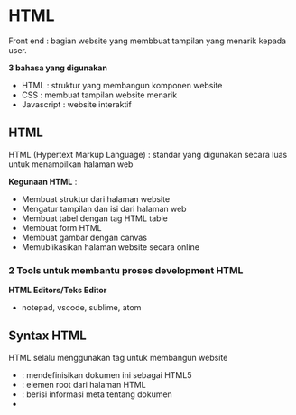 # HTML

Front end : bagian website yang membbuat tampilan yang menarik kepada user.

**3 bahasa yang digunakan**
- HTML : struktur yang membangun komponen website
- CSS : membuat tampilan website menarik
- Javascript : website interaktif

## HTML
HTML (Hypertext Markup  Language) : standar yang digunakan secara luas untuk menampilkan halaman web

**Kegunaan HTML** :
- Membuat struktur dari halaman website
- Mengatur tampilan dan isi dari halaman web
- Membuat tabel dengan tag HTML table
- Membuat form HTML
- Membuat gambar dengan canvas
- Memublikasikan halaman website secara online

### 2 Tools untuk membantu proses development HTML
**HTML Editors/Teks Editor** 
- notepad, vscode, sublime, atom

## Syntax HTML
HTML selalu menggunakan tag untuk membangun website
- <!DOCTYPE html> : mendefinisikan dokumen ini sebagai HTML5
- <html> : elemen root dari halaman HTML
- <head> : berisi informasi meta tentang dokumen
- <title> : menentukan judul untuk dokumen di browser
- <body> : berisi konten halaman yang terlihat di browser

- <div> : menandakan sekelompok elemen, biasanya akan berisi elemen lain
- <heading> : h1 - h6 : hasil beda-beda
- <p> : paragraf
- <strong> : teks jadi bold
- <em> : italic
- </s> : garis kecoret
- </u> : underline
- </br/> : pindah ke baris baru
- </a> : link (jika di klik maka akan mengarahkan ke halama tertentu) digunakan href : kemana kita akan tertuju jika kita klik.
href itu kalo dipencet akan kebuka link nya di tab itu juga.
pertanyaan : gimana kalo kita mau buka link tersebut di new tab? tambahkan atribut <target="_blank">
contoh : <a href="http://www.alterra.id" target="_blank"></a>

- </img> : menampilkan gambar pada web
ada 2 cara : pake link atau pake file dari local
alt : untuk alternatif kalo file kita ga valid. jadi kalo gambar gamuncul, alt (teks) ini yang akan muncul

- list
ada 2 jenis list : 
1. ordered list </ol>
2. unordered list </ul>

tiap item pada <ol> atau <ul> itu digunain tag <li> dulu sebelumnya

- table
- </table> : bikin table pada HTML
- </tr> : table untuk baris
- </td> : table untuk kolom
- </th> : table untuk kolom pada header

- form : untuk membuat formulir
- </form> -> hasil tergantung input type (text/password/email/radio/dll)

- fieldset : membuat kelompok dari inputan
- legend : informasi tentang judul
- label : melabeli kotak input


3 cara menambahkan file CSS kedalam HTML : 
- Internal CSS
- Inline CSS
- External CSS
